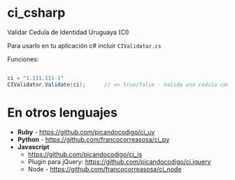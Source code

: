 # ci_csharp
Validar Cedula de Identidad Uruguaya (CI)


Para usarlo en tu aplicación c# incluir `CIValidator.cs`



Funciones:
```c#

ci = "1.111.111-1"
CIValidator.Validate(ci);      // => true/false - Valida una cédula completa

```



# En otros lenguajes
* **Ruby** - https://github.com/picandocodigo/ci_uy
* **Python** - https://github.com/francocorreasosa/ci_py
* **Javascript**
  * https://github.com/picandocodigo/ci_js
  * Plugin para jQuery: https://github.com/picandocodigo/ci.jquery
  * Node - https://github.com/francocorreasosa/ci_node
